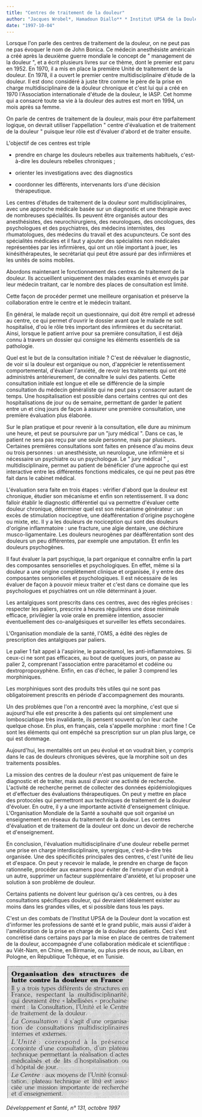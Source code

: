 ```yaml
---
title: "Centres de traitement de la douleur"
author: "Jacques Wrobel*, Hamadoun Diallo** * Institut UPSA de la Douleur, 92500 Rueil-Malmaison Cedex. ** Institut de Puériculture, 75014 Paris."
date: "1997-10-04"
---
```


Lorsque l'on parle des centres de traitement de la douleur, on ne peut pas ne pas évoquer le nom de John Bonica. Ce médecin anesthésiste américain a créé après la deuxième guerre mondiale le concept de " management de la douleur ", et a écrit plusieurs livres sur ce thème, dont le premier est paru en 1952. En 1970, il a mis en place la première Unité de traitement de la douleur. En 1978, il a ouvert le premier centre multidisciplinaire d'étude de la douleur. Il est donc considéré à juste titre comme le père de la prise en charge multidisciplinaire de la douleur chronique et c'est lui qui a créé en 1970 l'Association internationale d'étude de la douleur, le IASP. Cet homme qui a consacré toute sa vie à la douleur des autres est mort en 1994, un mois après sa femme.

On parle de centres de traitement de la douleur, mais pour être parfaitement logique, on devrait utiliser l'appellation " centre d'évaluation et de traitement de la douleur " puisque leur rôle est d'évaluer d'abord et de traiter ensuite.

L'objectif de ces centres est triple

- prendre en charge les douleurs rebelles aux traitements habituels, c'est-à-dire les douleurs rebelles chroniques ;

- orienter les investigations avec des diagnostics

- coordonner les différents, intervenants lors d'une décision thérapeutique.

Les centres d'études de traitement de la douleur sont multidisciplinaires, avec une approche médicale basée sur un diagnostic et une thérapie avec de nombreuses spécialités. Ils peuvent être organisés autour des anesthésistes, des neurochirurgiens, des neurologues, des oncologues, des psychologues et des psychiatres, des médecins internistes, des rhumatologues, des médecins du travail et des acupuncteurs. Ce sont des spécialités médicales et il faut y ajouter des spécialités non médicales représentées par les infirmières, qui ont un rôle important à jouer, les kinésithérapeutes, le secrétariat qui peut être assuré par des infirmières et les unités de soins mobiles.

Abordons maintenant le fonctionnement des centres de traitement de la douleur. Ils accueillent uniquement des malades examinés et envoyés par leur médecin traitant, car le nombre des places de consultation est limité.

Cette façon de procéder permet une meilleure organisation et préserve la collaboration entre le centre et le médecin traitant.

En général, le malade reçoit un questionnaire, qui doit être rempli et adressé au centre, ce qui permet d'ouvrir le dossier avant que le malade ne soit hospitalisé, d'où le rôle très important des infirmières et du secrétariat. Ainsi, lorsque le patient arrive pour sa première consultation, il est déjà connu à travers un dossier qui consigne les éléments essentiels de sa pathologie.

Quel est le but de la consultation initiale ? C'est de réévaluer le diagnostic, de voir si la douleur est organique ou non, d'apprécier le retentissement comportemental, d'évaluer l'anxiété, de revoir les traitements qui ont été administrés antérieurement, de connaître le suivi des patients. Cette consultation initiale est longue et elle se différencie de la simple consultation du médecin généraliste qui ne peut pas y consacrer autant de temps. Une hospitalisation est possible dans certains centres qui ont des hospitalisations de jour ou de semaine, permettant de garder le patient entre un et cinq jours de façon à assurer une première consultation, une première évaluation plus élaborée.

Sur le plan pratique et pour revenir à la consultation, elle dure au minimum une heure, et peut se poursuivre par un "jury médical ". Dans ce cas, le patient ne sera pas reçu par une seule personne, mais par plusieurs. Certaines premières consultations sont faites en présence d'au moins deux ou trois personnes : un anesthésiste, un neurologue, une infirmière et si nécessaire un psychiatre ou un psychologue. Le " jury médical " , multidisciplinaire, permet au patient de bénéficier d'une approche qui est interactive entre les différentes fonctions médicales, ce qui ne peut pas être fait dans le cabinet médical.

L'évaluation sera faite en trois étapes : vérifier d'abord que la douleur est chronique, étudier son mécanisme et enfin son retentissement. Il va donc falloir établir le diagnostic différentiel qui va permettre d'évaluer cette douleur chronique, déterminer quel est son mécanisme générateur : un excès de stimulation nociceptive, une déafférentation d'origine psychogène ou mixte, etc. Il y a les douleurs de nociception qui sont des douleurs d'origine inflammatoire : une fracture, une algie dentaire, une déchirure musco-ligamentaire. Les douleurs neurogènes par déafférentation sont des douleurs un peu différentes, par exemple une amputation. Et enfin les douleurs psychogènes.

Il faut évaluer la part psychique, la part organique et connaître enfin la part des composantes sensorielles et psychologiques. En effet, même si la douleur a une origine complètement clinique et organisée, il y entre des composantes sensorielles et psychologiques. Il est nécessaire de les évaluer de façon à pouvoir mieux traiter et c'est dans ce domaine que les psychologues et psychiatres ont un rôle déterminant à jouer.

Les antalgiques sont prescrits dans ces centres, avec des règles précises : respecter les paliers, prescrire à heures régulières une dose minimale efficace, privilégier la voie orale en première intention, associer éventuellement des co-analgésiques et surveiller les effets secondaires.

L'Organisation mondiale de la santé, l'OMS, a édité des règles de prescription des antalgiques par paliers.

Le palier 1 fait appel à l'aspirine, le paracétamol, les anti-inflammatoires. Si ceux-ci ne sont pas efficaces, au bout de quelques jours, on passe au palier 2, comprenant l'association entre paracétamol et codéine ou dextropropoxyphène. Enfin, en cas d'échec, le palier 3 comprend les morphiniques.

Les morphiniques sont des produits très utiles qui ne sont pas obligatoirement prescrits en période d'accompagnement des mourants.

Un des problèmes que l'on a rencontré avec la morphine, c'est que si aujourd'hui elle est prescrite à des patients qui ont simplement une lombosciatique très invalidante, ils pensent souvent qu'on leur cache quelque chose. En plus, en français, cela s'appelle morphine : mort fine ! Ce sont les éléments qui ont empêché sa prescription sur un plan plus large, ce qui est dommage.

Aujourd'hui, les mentalités ont un peu évolué et on voudrait bien, y compris dans le cas de douleurs chroniques sévères, que la morphine soit un des traitements possibles.

La mission des centres de la douleur n'est pas uniquement de faire le diagnostic et de traiter, mais aussi d'avoir une activité de recherche. L'activité de recherche permet de collecter des données épidémiologiques et d'effectuer des évaluations thérapeutiques. On peut y mettre en place des protocoles qui permettront aux techniques de traitement de la douleur d'évoluer. En outre, il y a une importante activité d'enseignement clinique. L'Organisation Mondiale de la Santé a souhaité que soit organisé un enseignement en réseaux du traitement de la douleur. Les centres d'évaluation et de traitement de la douleur ont donc un devoir de recherche et d'enseignement.

En conclusion, l'évaluation multidisciplinaire d'une douleur rebelle permet une prise en charge interdisciplinaire, synergique, c'est-à-dire très organisée. Une des spécificités principales des centres, c'est l'unité de lieu et d'espace. On peut y recevoir le malade, le prendre en charge de façon rationnelle, procéder aux examens pour éviter de l'envoyer d'un endroit à un autre, supprimer un facteur supplémentaire d'anxiété, et lui proposer une solution à son problème de douleur.

Certains patients ne doivent leur guérison qu'à ces centres, ou à des consultations spécifiques douleur, qui devraient idéalement exister au moins dans les grandes villes, et si possible dans tous les pays.

C'est un des combats de l'Institut UPSA de la Douleur dont la vocation est d'informer les professions de santé et le grand public, mais aussi d'aider à l'amélioration de la prise en charge de la douleur des patients. Ceci s'est concrétisé dans certains pays par la mise en place de centres de traitement de la douleur, accompagnée d'une collaboration médicale et scientifique : au Viêt-Nam, en Chine, en Birmanie, ou plus près de nous, au Liban, en Pologne, en République Tchèque, et en Tunisie.

![](i757-1.jpg)


_Développement et Santé, n° 131, octobre 1997_